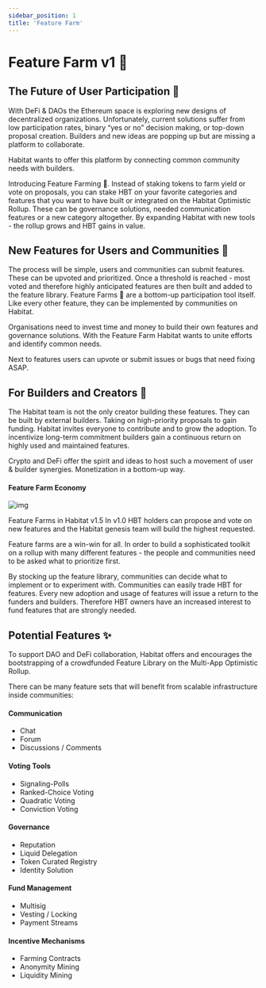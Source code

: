 ```yaml
---
sidebar_position: 1
title: 'Feature Farm'
---
```


# Feature Farm v1 🌱

## **The Future of User Participation** 🐚
With DeFi & DAOs the Ethereum space is exploring new designs of decentralized organizations. Unfortunately, current solutions suffer from low participation rates, binary “yes or no” decision making, or top-down proposal creation. Builders and new ideas are popping up but are missing a platform to collaborate.

Habitat wants to offer this platform by connecting common community needs with builders.

Introducing Feature Farming 🌱. Instead of staking tokens to farm yield or vote on proposals, you can stake HBT on your favorite categories and features that you want to have built or integrated on the Habitat Optimistic Rollup. These can be governance solutions, needed communication features or a new category altogether. By expanding Habitat with new tools - the rollup grows and HBT gains in value.

## **New Features for Users and Communities** 🎨
The process will be simple, users and communities can submit features. These can be upvoted and prioritized. Once a threshold is reached - most voted and therefore highly anticipated features are then built and added to the feature library. Feature Farms 🌱 are a bottom-up participation tool itself. Like every other feature, they can be implemented by communities on Habitat.

Organisations need to invest time and money to build their own features and governance solutions. With the Feature Farm Habitat wants to unite efforts and identify common needs.

Next to features users can upvote or submit issues or bugs that need fixing ASAP.

## **For Builders and Creators** 🌋
The Habitat team is not the only creator building these features. They can be built by external builders. Taking on high-priority proposals to gain funding. Habitat invites everyone to contribute and to grow the adoption. To incentivize long-term commitment builders gain a continuous return on highly used and maintained features.

Crypto and DeFi offer the spirit and ideas to host such a movement of user & builder synergies. Monetization in a bottom-up way.

#### **Feature Farm Economy**
![img](/feature-farm.jpg)

Feature Farms in Habitat v1.5
In v1.0 HBT holders can propose and vote on new features and the Habitat genesis team will build the highest requested.

Feature farms are a win-win for all. In order to build a sophisticated toolkit on a rollup with many different features - the people and communities need to be asked what to prioritize first.

By stocking up the feature library, communities can decide what to implement or to experiment with. Communities can easily trade HBT for features. Every new adoption and usage of features will issue a return to the funders and builders. Therefore HBT owners have an increased interest to fund features that are strongly needed.

## **Potential Features** ✨
To support DAO and DeFi collaboration, Habitat offers and encourages the bootstrapping of a crowdfunded Feature Library on the Multi-App Optimistic Rollup.

There can be many feature sets that will benefit from scalable infrastructure inside communities:

#### **Communication**
* Chat
* Forum
* Discussions / Comments

#### **Voting Tools**
* Signaling-Polls
* Ranked-Choice Voting
* Quadratic Voting
* Conviction Voting

#### **Governance**
* Reputation
* Liquid Delegation
* Token Curated Registry
* Identity Solution

#### **Fund Management**
* Multisig
* Vesting / Locking
* Payment Streams

#### **Incentive Mechanisms**
* Farming Contracts
* Anonymity Mining
* Liquidity Mining
